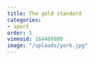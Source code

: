 ```yaml
---
title: The gold standard
categories:
- sport
order: 5
vimeoid: 164488880
image: "/uploads/york.jpg"
---
```


